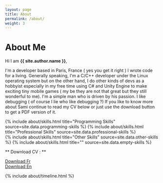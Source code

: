 ```yaml
---
layout: page
title: About
permalink: /about/
weight: 3
---
```


# **About Me**

Hi I am **{{ site.author.name }}**,<br>

I'm a developer based in Paris, France ( yes you get it right ) I wrote code for a living.
Generally speaking, I'm a C/C++ developer under the Linux operating system but on the other hand, I do other kinds of devs as a hobbyist especially in my free time using C# and Unity Engine to make exciting tiny mobile games ( my be they are not that great but they still wonderful to me).
I'm a simple man who is driven by his passion. I like debugging ( of course I lie who like debugging ?) 
If you like to know more about Sami continue to read my CV below or just use the download button to get a PDF version of it.

<div class="row">
{% include about/skills.html title="Programming Skills" source=site.data.programming-skills %}
{% include about/skills.html title="Professional Skills" source=site.data.professional-skills %}
</div>

<div class="row">
{% include about/skills.html title="Other Skills" source=site.data.other-skills %}
{% include about/skills.html title="" source=site.data.empty-skills %}  
</div>

** Download CV : **
<div class="row">
<p>
	 <a class="github-button" href="site.url" data-icon="octicon-cloud-download" aria-label="Download CV FR">Download Fr</a><br>
	 <a class="github-button" href="site.url" data-icon="octicon-cloud-download" aria-label="Download CV FR">Download En</a><br>
</p>
	
</div>

<div class="row">
{% include about/timeline.html %}
</div>